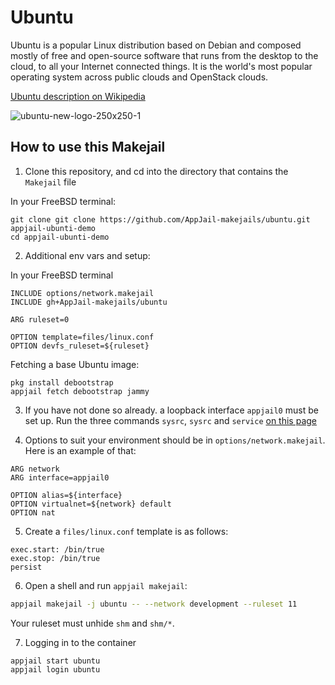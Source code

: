 # Ubuntu

Ubuntu is a popular Linux distribution based on Debian and composed mostly of free and open-source software that runs from the desktop to the cloud, to all your Internet connected things. It is the world's most popular operating system across public clouds and OpenStack clouds.

[Ubuntu description on Wikipedia](https://wikipedia.org/wiki/Ubuntu)

![ubuntu-new-logo-250x250-1](https://github.com/AppJail-makejails/ubuntu/assets/40880686/f01546b7-72e6-4f30-ab27-53e757143009)

## How to use this Makejail

1. Clone this repository, and cd into the directory that contains the `Makejail` file

In your FreeBSD terminal:

``` 
git clone git clone https://github.com/AppJail-makejails/ubuntu.git appjail-ubunti-demo
cd appjail-ubunti-demo
```

2. Additional env vars and setup:

In your FreeBSD terminal

```
INCLUDE options/network.makejail
INCLUDE gh+AppJail-makejails/ubuntu

ARG ruleset=0

OPTION template=files/linux.conf
OPTION devfs_ruleset=${ruleset}
```

Fetching a base Ubuntu image:

```
pkg install debootstrap
appjail fetch debootstrap jammy
```

3. If you have not done so already. a loopback interface `appjail0` must be set up. Run the three commands `sysrc`, `sysrc` and `service` [on this page](https://appjail.readthedocs.io/en/latest/networking/virtual-networks/alias-and-virtual-networks/)


4. Options to suit your environment should be in `options/network.makejail`. Here is an example of that:

```
ARG network
ARG interface=appjail0

OPTION alias=${interface}
OPTION virtualnet=${network} default
OPTION nat
```


5. Create a `files/linux.conf` template is as follows:

```
exec.start: /bin/true
exec.stop: /bin/true
persist
```

6. Open a shell and run `appjail makejail`:

```sh
appjail makejail -j ubuntu -- --network development --ruleset 11
```

Your ruleset must unhide `shm` and `shm/*`.

7. Logging in to the container

```
appjail start ubuntu
appjail login ubuntu
```
